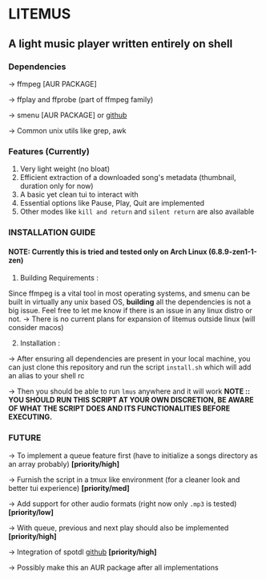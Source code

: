 # LITEMUS
## A light music player written entirely on shell

### Dependencies
-> ffmpeg [AUR PACKAGE]

-> ffplay and ffprobe (part of ffmpeg family)

-> smenu [AUR PACKAGE] or [github](https://github.com/p-gen/smenu)

-> Common unix utils like grep, awk

### Features (Currently)
1. Very light weight (no bloat)
2. Efficient extraction of a downloaded song's metadata (thumbnail, duration only for now)
3. A basic yet clean tui to interact with
4. Essential options like Pause, Play, Quit are implemented
5. Other modes like `kill and return` and `silent return` are also available

### INSTALLATION GUIDE
#### NOTE: Currently this is tried and tested only on Arch Linux (6.8.9-zen1-1-zen)
1. Building Requirements :

Since ffmpeg is a vital tool in most operating systems, and smenu can be built in virtually any unix based OS, **building** all the dependencies is not a big issue.
Feel free to let me know if there is an issue in any linux distro or not.
-> There is no current plans for expansion of litemus outside linux (will consider macos)

2. Installation :

-> After ensuring all dependencies are present in your local machine, you can just clone this repository and run the script `install.sh` which will add an alias to your shell rc

-> Then you should be able to run `lmus` anywhere and it will work
**NOTE :: YOU SHOULD RUN THIS SCRIPT AT YOUR OWN DISCRETION, BE AWARE OF WHAT THE SCRIPT DOES AND ITS FUNCTIONALITIES BEFORE EXECUTING.**

### FUTURE
-> To implement a queue feature first (have to initialize a songs directory as an array probably) **[priority/high]**

-> Furnish the script in a tmux like environment (for a cleaner look and better tui experience) **[priority/med]**

-> Add support for other audio formats (right now only `.mp3` is tested) **[priority/low]**

-> With queue, previous and next play should also be implemented **[priority/high]**

-> Integration of spotdl [github](https://github.com/spotDL/spotify-downloader) **[priority/high]**

-> Possibly make this an AUR package after all implementations

